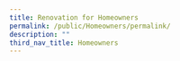 ```yaml
---
title: Renovation for Homeowners
permalink: /public/Homeowners/permalink/
description: ""
third_nav_title: Homeowners
---
```

